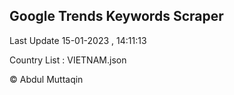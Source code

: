 

## Google Trends Keywords Scraper 
 
Last Update 15-01-2023 , 14:11:13

Country List :
VIETNAM.json



© Abdul Muttaqin 
